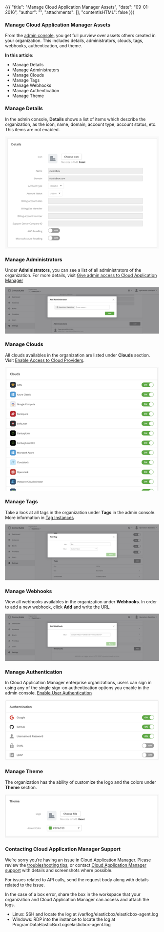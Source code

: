 {{{
"title": "Manage Cloud Application Manager Assets",
"date": "09-01-2016",
"author": "",
"attachments": [],
"contentIsHTML": false
}}}

### Manage Cloud Application Manager Assets

From the [admin console](admin-overview.md), you get full purview over assets others created in your organization. This includes details, administrators, clouds, tags, webhooks, authentication, and theme.

**In this article:**

* Manage Details
* Manage Administrators
* Manage Clouds
* Manage Tags
* Manage Webhooks
* Manage Authentication
* Manage Theme


### Manage Details

In the admin console, **Details** shows a list of items which describe the organization, as the icon, name, domain, account type, account status, etc. This items are not enabled.

![admin-assets1.png](../../images/cloud-application-manager/admin-assets1.png)

### Manage Administrators

Under **Administrators**, you can see a list of all administrators of the organization. For more details, visit [Give admin access to Cloud Application Manager](admin-access.md)

![admin-assets2.png](../../images/cloud-application-manager/admin-assets2.png)

### Manage Clouds

All clouds availables in the organization are listed under **Clouds** section. Visit [Enable Access to Cloud Providers](provider-access.md).

![admin-assets3.png](../../images/cloud-application-manager/admin-assets3.png)

### Manage Tags

Take a look at all tags in the organization under **Tags** in the admin console. More information in [Tag Instances](resource-tags.md)

![admin-assets4.png](../../images/cloud-application-manager/admin-assets4.png)

### Manage Webhooks

View all webhooks availables in the organization under **Webhooks**. In order to add a new webhook, click **Add** and write the URL.

![admin-assets5.png](../../images/cloud-application-manager/admin-assets5.png)

### Manage Authentication

In Cloud Application Manager enterprise organizations, users can sign in using any of the single sign-on authentication options you enable in the admin console. [Enable User Authentication](user-authentication.md)

![admin-assets6.png](../../images/cloud-application-manager/admin-assets6.png)

### Manage Theme

The organization has the ability of customize the logo and the colors under **Theme** section.

![admin-assets7.png](../../images/cloud-application-manager/admin-assets7.png)


### Contacting Cloud Application Manager Support

We’re sorry you’re having an issue in [Cloud Application Manager](https://www.ctl.io/cloud-application-manager/). Please review the [troubleshooting tips](../Troubleshooting/troubleshooting-tips.md), or contact [Cloud Application Manager support](mailto:incident@CenturyLink.com) with details and screenshots where possible.

For issues related to API calls, send the request body along with details related to the issue.

In the case of a box error, share the box in the workspace that your organization and Cloud Application Manager can access and attach the logs.
* Linux: SSH and locate the log at /var/log/elasticbox/elasticbox-agent.log
* Windows: RDP into the instance to locate the log at ProgramDataElasticBoxLogselasticbox-agent.log
